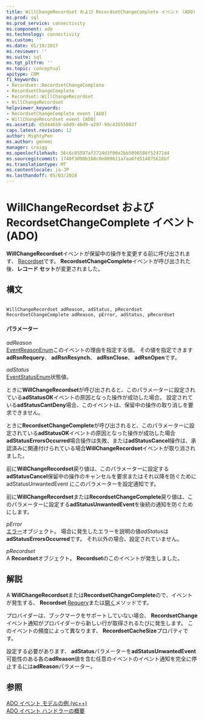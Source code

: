 ```yaml
---
title: WillChangeRecordset および RecordsetChangeComplete イベント (ADO) |Microsoft ドキュメント
ms.prod: sql
ms.prod_service: connectivity
ms.component: ado
ms.technology: connectivity
ms.custom: ''
ms.date: 01/19/2017
ms.reviewer: ''
ms.suite: sql
ms.tgt_pltfrm: ''
ms.topic: conceptual
apitype: COM
f1_keywords:
- Recordset::RecordsetChangeComplete
- RecordsetChangeComplete
- Recordset::WillChangeRecordset
- WillChangeRecordset
helpviewer_keywords:
- RecordsetChangeComplete event [ADO]
- WillChangeRecordset event [ADO]
ms.assetid: d5d44659-e0d9-46d9-a297-99c43555082f
caps.latest.revision: 12
author: MightyPen
ms.author: genemi
manager: craigg
ms.openlocfilehash: 56c6c85597af2724d3f00e2bb5096508f52471d4
ms.sourcegitcommit: 1740f3090b168c0e809611a7aa6fd514075616bf
ms.translationtype: MT
ms.contentlocale: ja-JP
ms.lasthandoff: 05/03/2018
---
```

# <a name="willchangerecordset-and-recordsetchangecomplete-events-ado"></a>WillChangeRecordset および RecordsetChangeComplete イベント (ADO)
**WillChangeRecordset**イベントが保留中の操作を変更する前に呼び出されます、 [Recordset](../../../ado/reference/ado-api/recordset-object-ado.md)です。 **RecordsetChangeComplete**イベントが呼び出された後、**レコード セット**が変更されました。  
  
## <a name="syntax"></a>構文  
  
```  
  
WillChangeRecordset adReason, adStatus, pRecordset  
RecordsetChangeComplete adReason, pError, adStatus, pRecordset  
```  
  
#### <a name="parameters"></a>パラメーター  
 *adReason*  
 [EventReasonEnum](../../../ado/reference/ado-api/eventreasonenum.md)このイベントの理由を指定する値。 その値を指定できます**adRsnRequery**、 **adRsnResynch**、 **adRsnClose**、 **adRsnOpen**です。  
  
 *adStatus*  
 [EventStatusEnum](../../../ado/reference/ado-api/eventstatusenum.md)状態値。  
  
 ときに**WillChangeRecordset**が呼び出されると、このパラメーターに設定されている**adStatusOK**イベントの原因となった操作が成功した場合。 設定されている**adStatusCantDeny**場合、このイベントは、保留中の操作の取り消しを要求できません。  
  
 ときに**RecordsetChangeComplete**が呼び出されると、このパラメーターに設定されている**adStatusOK**イベントの原因となった操作が成功した場合**adStatusErrorsOccurred**場合操作は失敗、または**adStatusCancel**操作は、承認済みに関連付けられている場合**WillChangeRecordset**イベントが取り消されました。  
  
 前に**WillChangeRecordset**戻り値は、このパラメーターに設定する**adStatusCancel**保留中の操作のキャンセルを要求またはそれ以降を防ぐために adStatusUnwantedEvent にこのパラメーターを設定通知です。  
  
 前に**WillChangeRecordset**または**RecordsetChangeComplete**戻り値は、このパラメーターに設定する**adStatusUnwantedEvent**を後続の通知を防ぐためにします。  
  
 *pError*  
 [エラー](../../../ado/reference/ado-api/error-object.md)オブジェクト。 場合に発生したエラーを説明の値*adStatus*は**adStatusErrorsOccurred**です。 それ以外の場合、設定されていません。  
  
 *pRecordset*  
 A **Recordset**オブジェクト。 **Recordset**のこのイベントが発生しました。  
  
## <a name="remarks"></a>解説  
 A **WillChangeRecordset**または**RecordsetChangeComplete**ので、イベントが発生する、 **Recordset** [Requery](../../../ado/reference/ado-api/requery-method.md)または[開く](../../../ado/reference/ado-api/open-method-ado-recordset.md)メソッドです。  
  
 プロバイダーは、ブックマークをサポートしていない場合、 **RecordsetChange**イベント通知がプロバイダーから新しい行が取得されるたびに発生します。 このイベントの頻度によって異なります、 **RecordsetCacheSize**プロパティです。  
  
 設定する必要があります、 **adStatus**パラメーターを**adStatusUnwantedEvent**可能性のある各の**adReason**値を含む任意のイベントのイベント通知を完全に停止するには**adReason**パラメーター。  
  
## <a name="see-also"></a>参照  
 [ADO イベント モデルの例 (vc++)](../../../ado/reference/ado-api/ado-events-model-example-vc.md)   
 [ADO イベント ハンドラーの概要](../../../ado/guide/data/ado-event-handler-summary.md)
